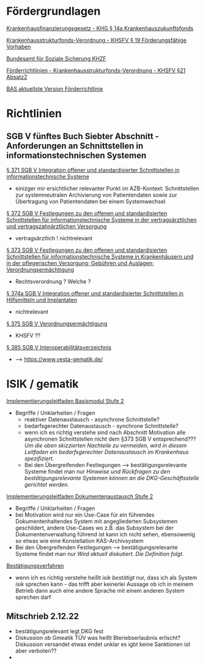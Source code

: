 # Fördergrundlagen
[Krankenhausfinanzierungsgesetz - KHG § 14a Krankenhauszukunftsfonds](https://www.gesetze-im-internet.de/khg/__14a.html)

[Krankenhausstrukturfonds-Verordnung - KHSFV § 19 Förderungsfähige Vorhaben](https://www.gesetze-im-internet.de/khsfv/__19.html)

[Bundesamt für Soziale Sicherung KHZF](https://www.bundesamtsozialesicherung.de/de/themen/krankenhauszukunftsfonds-1/)

[Förderrichtlinien - Krankenhausstrukturfonds-Verordnung - KHSFV §21 Absatz2 ](https://www.gesetze-im-internet.de/khsfv/__21.html)

[BAS aktuellste Version Förderrichtlinie](https://www.bundesamtsozialesicherung.de/de/themen/foerdermittelrichtlinie/)

# Richtlinien

## SGB V fünftes Buch Siebter Abschnitt - Anforderungen an Schnittstellen in informationstechnischen Systemen

[§ 371 SGB V Integration offener und standardisierter Schnittstellen in informationstechnische Systeme](https://www.sozialgesetzbuch-sgb.de/sgbv/371.html)
* einizger mir ersichtlicher relevanter Punkt im AZB-Kontext: Schnittstellen zur systemneutralen Archivierung von Patientendaten sowie zur Übertragung von Patientendaten bei einem Systemwechsel

[§ 372 SGB V Festlegungen zu den offenen und standardisierten Schnittstellen für informationstechnische Systeme in der vertragsärztlichen und vertragszahnärztlichen Versorgung](https://www.sozialgesetzbuch-sgb.de/sgbv/372.html)
* vertragsärztlich ! nichtrelevant

[§ 373 SGB V Festlegungen zu den offenen und standardisierten Schnittstellen für informationstechnische Systeme in Krankenhäusern und in der pflegerischen Versorgung; Gebühren und Auslagen; Verordnungsermächtigung](https://www.sozialgesetzbuch-sgb.de/sgbv/373.html)
* Rechtsverordnung ? Welche ?

[§ 374a SGB V Integration offener und standardisierter Schnittstellen in Hilfsmitteln und Implantaten](https://www.sozialgesetzbuch-sgb.de/sgbv/374a.html)
* nichtrelevant

[§ 375 SGB V Verordnungsermächtigung](https://www.sozialgesetzbuch-sgb.de/sgbv/375.html)
* KHSFV ??

[§ 385 SGB V Interoperabilitätsverzeichnis](https://www.sozialgesetzbuch-sgb.de/sgbv/385.html)
* --> https://www.vesta-gematik.de/

# ISIK / gematik

[Implementierungsleitfaden Basismodul Stufe 2](https://simplifier.net/guide/implementierungsleitfadenisik-basismodul?version=current)
* Begriffe / Unklarheiten / Fragen
  * reaktiver Datenaustausch - asynchrone Schnittstelle?
  * bedarfsgerechter Datenaustausch - synchrone Schnittstelle?
  * wenn ich es richtig verstehe sind nach Abschnitt Motivation alle asynchronen Schnittstellen nicht dem §373 SGB V entsprechend??? *Um die oben skizzierten Nachteile zu vermeiden, wird in diesem Leitfaden ein bedarfsgerechter Datenaustausch im Krankenhaus spezifiziert.*
  *  Bei den Übergreifenden Festlegungen --> bestätigungsrelevante Systeme findet man nur *Hinweise und Rückfragen zu den bestätigungsrelevante Systemen können an die DKG-Geschäftsstelle gerichtet werden.*

[Implementierungsleitfaden Dokumentenaustausch Stufe 2](https://simplifier.net/guide/isik-dokumentenaustausch?version=current)
* Begriffe / Unklarheiten / Fragen
 * bei Motivation wird nur ein Use-Case für ein führendes Dokumentenhaltendes System mit angegliederten Subsystemen geschildert, andere Use-Cases wo z.B. das Subsystem bei der Dokumentenverwaltung führend ist kann ich nicht sehen, ebensowenig so etwas wie eine Konstellation KAS-Archivsystem
 * Bei den Übergreifenden Festlegungen --> bestätigungsrelevante Systeme findet man nur *Wird aktuell diskutiert. Die Definition folgt.*

[Bestätigungsverfahren](https://fachportal.gematik.de/hersteller-anbieter/bestaetigungsverfahren-isik)
* wenn ich es richtig verstehe heißt *isik bestätigt* nur, dass ich als System *isik* sprechen kann - das trifft aber keinerlei Aussage ob ich in meinem Betrieb dann auch eine andere Sprache mit einem anderen System sprechen darf

## Mitschrieb  2.12.22

- bestätigungsrelevant legt DKG fest
- Diskussion ob Gmeatik TÜV was heißt Bteriebserlaubnis erlischt? Diskussion versandet etwas endet unklar es igbt keine Sanktionen ist aber verboten??
- 
